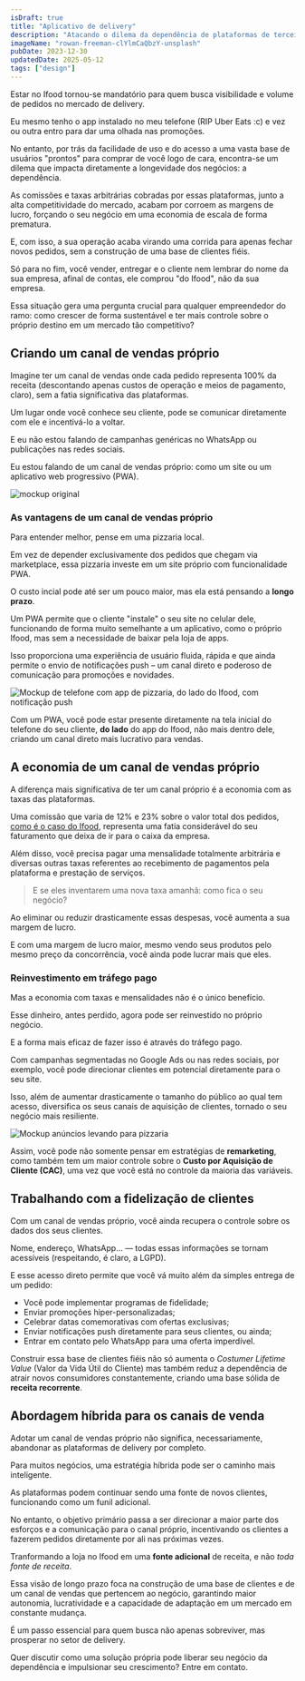 ```yaml
---
isDraft: true
title: "Aplicativo de delivery"
description: "Atacando o dilema da dependência de plataformas de terceiros e a fidelização de clientes."
imageName: "rowan-freeman-clYlmCaQbzY-unsplash"
pubDate: 2023-12-30
updatedDate: 2025-05-12
tags: ["design"]
---
```


Estar no Ifood tornou-se mandatório para quem busca visibilidade e volume de pedidos no mercado de delivery.

Eu mesmo tenho o app instalado no meu telefone (RIP Uber Eats :c) e vez ou outra entro para dar uma olhada nas promoções.

No entanto, por trás da facilidade de uso e do acesso a uma vasta base de usuários "prontos" para comprar de você logo de cara, encontra-se um dilema que impacta diretamente a longevidade dos negócios: a dependência.

As comissões e taxas arbitrárias cobradas por essas plataformas, junto a alta competitividade do mercado, acabam por corroem as margens de lucro, forçando o seu negócio em uma economia de escala de forma prematura.

E, com isso, a sua operação acaba virando uma corrida para apenas fechar novos pedidos, sem a construção de uma base de clientes fiéis.

Só para no fim, você vender, entregar e o cliente nem lembrar do nome da sua empresa, afinal de contas, ele comprou "do Ifood", não da sua empresa.

Essa situação gera uma pergunta crucial para qualquer empreendedor do ramo: como crescer de forma sustentável e ter mais controle sobre o próprio destino em um mercado tão competitivo?

## Criando um canal de vendas próprio

Imagine ter um canal de vendas onde cada pedido representa 100% da receita (descontando apenas custos de operação e meios de pagamento, claro), sem a fatia significativa das plataformas.

Um lugar onde você conhece seu cliente, pode se comunicar diretamente com ele e incentivá-lo a voltar.

E eu não estou falando de campanhas genéricas no WhatsApp ou publicações nas redes sociais.

Eu estou falando de um canal de vendas próprio: como um site ou um aplicativo web progressivo (PWA).

![mockup original](/)

### As vantagens de um canal de vendas próprio

Para entender melhor, pense em uma pizzaria local.

Em vez de depender exclusivamente dos pedidos que chegam via marketplace, essa pizzaria investe em um site próprio com funcionalidade PWA.

O custo incial pode até ser um pouco maior, mas ela está pensando a **longo prazo**.

Um PWA permite que o cliente "instale" o seu site no celular dele, funcionando de forma muito semelhante a um aplicativo, como o próprio Ifood, mas sem a necessidade de baixar pela loja de apps.

Isso proporciona uma experiência de usuário fluida, rápida e que ainda permite o envio de notificações push – um canal direto e poderoso de comunicação para promoções e novidades.

![Mockup de telefone com app de pizzaria, do lado do Ifood, com notificação push](/)

Com um PWA, você pode estar presente diretamente na tela inicial do telefone do seu cliente, **do lado** do app do Ifood, não mais dentro dele, criando um canal direto mais lucrativo para vendas.

## A economia de um canal de vendas próprio

A diferença mais significativa de ter um canal próprio é a economia com as taxas das plataformas.

Uma comissão que varia de 12% e 23% sobre o valor total dos pedidos, [como é o caso do Ifood](https://expressodelivery.com.br/calculadora-ifood/), representa uma fatia considerável do seu faturamento que deixa de ir para o caixa da empresa.

Além disso, você precisa pagar uma mensalidade totalmente arbitrária e diversas outras taxas referentes ao recebimento de pagamentos pela plataforma e prestação de serviços.

> E se eles inventarem uma nova taxa amanhã: como fica o seu negócio?

Ao eliminar ou reduzir drasticamente essas despesas, você aumenta a sua margem de lucro.

E com uma margem de lucro maior, mesmo vendo seus produtos pelo mesmo preço da concorrência, você ainda pode lucrar mais que eles.

### Reinvestimento em tráfego pago

Mas a economia com taxas e mensalidades não é o único benefício.

Esse dinheiro, antes perdido, agora pode ser reinvestido no próprio negócio.

E a forma mais eficaz de fazer isso é através do tráfego pago.

Com campanhas segmentadas no Google Ads ou nas redes sociais, por exemplo, você pode direcionar clientes em potencial diretamente para o seu site.

Isso, além de aumentar drasticamente o tamanho do público ao qual tem acesso, diversifica os seus canais de aquisição de clientes, tornado o seu negócio mais resiliente.

![Mockup anúncios levando para pizzaria](/)

Assim, você pode não somente pensar em estratégias de **remarketing**, como também tem um maior controle sobre o **Custo por Aquisição de Cliente (CAC)**, uma vez que você está no controle da maioria das variáveis.

## Trabalhando com a fidelização de clientes

Com um canal de vendas próprio, você ainda recupera o controle sobre os dados dos seus clientes.

Nome, endereço, WhatsApp... — todas essas informações se tornam acessíveis (respeitando, é claro, a LGPD).

E esse acesso direto permite que você vá muito além da simples entrega de um pedido:
* Você pode implementar programas de fidelidade;
* Enviar promoções hiper-personalizadas;
* Celebrar datas comemorativas com ofertas exclusivas;
* Enviar notificações push diretamente para seus clientes, ou ainda;
* Entrar em contato pelo WhatsApp para uma oferta imperdível.

Construir essa base de clientes fiéis não só aumenta o _Costumer Lifetime Value_ (Valor da Vida Útil do Cliente) mas também reduz a dependência de atrair novos consumidores constantemente, criando uma base sólida de **receita recorrente**.

## Abordagem híbrida para os canais de venda

Adotar um canal de vendas próprio não significa, necessariamente, abandonar as plataformas de delivery por completo.

Para muitos negócios, uma estratégia híbrida pode ser o caminho mais inteligente.

As plataformas podem continuar sendo uma fonte de novos clientes, funcionando como um funil adicional.

No entanto, o objetivo primário passa a ser direcionar a maior parte dos esforços e a comunicação para o canal próprio, incentivando os clientes a fazerem pedidos diretamente por ali nas próximas vezes.

Tranformando a loja no Ifood em uma **fonte adicional** de receita, e não *toda fonte de receita*.

Essa visão de longo prazo foca na construção de uma base de clientes e de um canal de vendas que pertencem ao negócio, garantindo maior autonomia, lucratividade e a capacidade de adaptação em um mercado em constante mudança.

É um passo essencial para quem busca não apenas sobreviver, mas prosperar no setor de delivery.

Quer discutir como uma solução própria pode liberar seu negócio da dependência e impulsionar seu crescimento? Entre em contato.